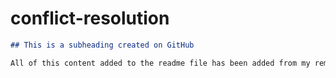 # conflict-resolution


  ```md
  ## This is a subheading created on GitHub

  All of this content added to the readme file has been added from my remote GitHub repository.
  ```
